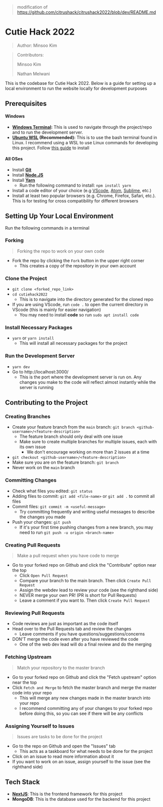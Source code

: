 > modification of https://github.com/citrushack/citrushack2022/blob/dev/README.md

# Cutie Hack 2022

> Author: Minsoo Kim

> Contributors:
>
> Minsoo Kim
>
> Nathan Melwani

This is the codebase for Cutie Hack 2022. Below is a guide for setting up a local environment to run the website locally for development purposes

## Prerequisites

#### Windows

- **[Windows Terminal](https://www.microsoft.com/en-us/p/windows-terminal/9n0dx20hk701):** This is used to navigate through the project/repo and to run the development server.
- **[Ubuntu WSL](https://www.microsoft.com/en-us/p/ubuntu/9nblggh4msv6) (Recommended):** This is to use the bash terminal found in Linux. I recommend using a WSL to use Linux commands for developing this project. Follow [this guide](https://docs.microsoft.com/en-us/windows/wsl/install-win10) to install

#### All OSes

- Install **[Git](https://git-scm.com/book/en/v2/Getting-Started-Installing-Git)**
- Install **[Node.JS](https://nodejs.org/en/)**
- Install **[Yarn](https://yarnpkg.com/getting-started/install)**
  - Run the following command to install: `npm install yarn`
- Install a code editor of your choice (e.g [VScode](https://code.visualstudio.com/), [Atom](https://atom.io/), [Sublime](https://www.sublimetext.com/), etc.)
- Install at least two popular browsers (e.g. Chrome, Firefox, Safari, etc.). This is for testing for cross compatibility for different browsers

## Setting Up Your Local Environment

Run the following commands in a terminal

### Forking

> Forking the repo to work on your own code

- Fork the repo by clicking the `Fork` button in the upper right corner
  - This creates a copy of the repository in your own account

### Clone the Project

- `git clone <forked_repo_link>`
- `cd cutiehack2022`
  - This is to navigate into the directory generated for the cloned repo
- If you are using VScode, run `code .` to open the current directory in VScode (this is mainly for easier navigation)
  - You may need to install **code** so run `sudo apt install code`

### Install Necessary Packages

- `yarn` or `yarn install`
  - This will install all necessary packages for the project

### Run the Development Server

- `yarn dev`
- Go to http://localhost:3000/
  - This is the port where the development server is run on. Any changes you make to the code will reflect almost instantly while the server is running

## Contributing to the Project

### Creating Branches

- Create your feature branch from the `main` branch: `git branch <github-username>/<feature-description>`
  - The feature branch should only deal with one issue
  - Make sure to create multiple branches for multiple issues, each with its own issue
    - We don't encourage working on more than 2 issues at a time
- `git checkout <github-username>/<feature-description>`
- Make sure you are on the feature branch: `git branch`
- Never work on the `main` branch

### Committing Changes

- Check what files you edited: `git status`
- Adding files to commit: `git add <file-name>` or `git add .` to commit all files
- Commit files: `git commit -m <useful-message>`
  - Try committing frequently and writing useful messages to describe the changes you made
- Push your changes: `git push`
  - If it's your first time pushing changes from a new branch, you may need to run `git push -u origin <branch-name>`

### Creating Pull Requests

> Make a pull request when you have code to merge

- Go to your forked repo on Github and click the "Contribute" option near the top
  - Click `Open Pull Request`
  - Compare your branch to the main branch. Then click `Create Pull Request`
  - Assign the webdev lead to review your code (see the righthand side)
  - NEVER merge your own PR! (PR is short for Pull Requests)
  - Leave a comment if you want to. Then click `Create Pull Request`

### Reviewing Pull Requests

- Code reviews are just as important as the code itself
- Head over to the Pull Requests tab and review the changes
  - Leave comments if you have questions/suggestions/concerns
- DON'T merge the code even after you have reviewed the code
  - One of the web dev lead will do a final review and do the merging

### Fetching Upstream

> Match your repository to the master branch

- Go to your forked repo on Github and click the "Fetch upstream" option near the top
- Click `Fetch and Merge` to fetch the master branch and merge the master code into your repo
  - This will merge any new changes made in the master branch into your repo
  - I recommend committing any of your changes to your forked repo before doing this, so you can see if there will be any conflicts

### Assigning Yourself to Issues

> Issues are tasks to be done for the project

- Go to the repo on Github and open the "Issues" tab
  - This acts as a taskboard for what needs to be done for the project
- Click on an issue to read more information about it
- If you want to work on an issue, assign yourself to the issue (see the righthand side)

## Tech Stack

- **[NextJS](https://nextjs.org/)**: This is the frontend framework for this project
- **MongoDB**: This is the database used for the backend for this project
